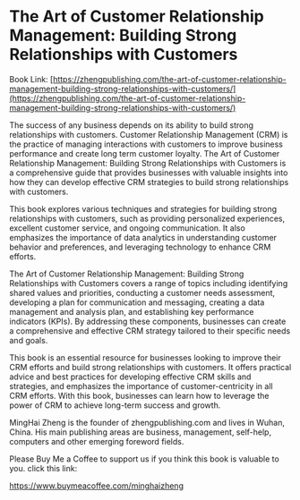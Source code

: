 # The Art of Customer Relationship Management: Building Strong Relationships with Customers

Book Link: [https://zhengpublishing.com/the-art-of-customer-relationship-management-building-strong-relationships-with-customers/](https://zhengpublishing.com/the-art-of-customer-relationship-management-building-strong-relationships-with-customers/)

The success of any business depends on its ability to build strong relationships with customers. Customer Relationship Management (CRM) is the practice of managing interactions with customers to improve business performance and create long term customer loyalty. The Art of Customer Relationship Management: Building Strong Relationships with Customers is a comprehensive guide that provides businesses with valuable insights into how they can develop effective CRM strategies to build strong relationships with customers.

This book explores various techniques and strategies for building strong relationships with customers, such as providing personalized experiences, excellent customer service, and ongoing communication. It also emphasizes the importance of data analytics in understanding customer behavior and preferences, and leveraging technology to enhance CRM efforts.

The Art of Customer Relationship Management: Building Strong Relationships with Customers covers a range of topics including identifying shared values and priorities, conducting a customer needs assessment, developing a plan for communication and messaging, creating a data management and analysis plan, and establishing key performance indicators (KPIs). By addressing these components, businesses can create a comprehensive and effective CRM strategy tailored to their specific needs and goals.

This book is an essential resource for businesses looking to improve their CRM efforts and build strong relationships with customers. It offers practical advice and best practices for developing effective CRM skills and strategies, and emphasizes the importance of customer-centricity in all CRM efforts. With this book, businesses can learn how to leverage the power of CRM to achieve long-term success and growth.

MingHai Zheng is the founder of zhengpublishing.com and lives in Wuhan, China. His main publishing areas are business, management, self-help, computers and other emerging foreword fields.

Please Buy Me a Coffee to support us if you think this book is valuable to you. click this link:

https://www.buymeacoffee.com/minghaizheng
